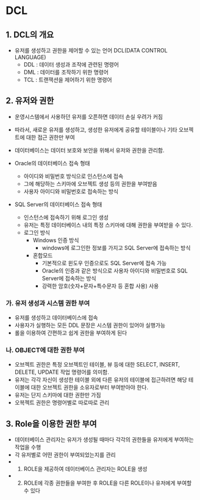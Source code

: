 # DCL
## 1. DCL의 개요
- 유저를 생성하고 권한을 제어할 수 있는 언어 DCL(DATA CONTROL LANGUAGE)
	- DDL : 데이터 생성과 조작에 관련된 명령어
	- DML : 데이터를 조작하기 위한 명령어
	- TCL : 트랜잭션을 제어하기 위한 명령어

## 2. 유저와 권한
- 운영시스템에서 사용하던 유저를 오픈하면 데이터 손실 우려가 커짐
- 따라서, 새로운 유저를 생성하고, 생성한 유저에게 공유할 테이블이나 기타 오브젝트에 대한 접근 권한만 부여
- 데이터베이스는 데이터 보호와 보안을 위해서 유저와 권한을 관리함.

- Oracle의 데이터베이스 접속 형태
	- 아이디와 비밀번호 방식으로 인스턴스에 접속
	- 그에 해당하는 스키마에 오브젝트 생성 등의 권한을 부여받음
	- 사용자 아이디와 비밀번호로 접속하는 방식

- SQL Server의 데이터베이스 접속 형태
	- 인스턴스에 접속하기 위해 로그인 생성
	- 유저는 특정 데이터베이스 내의 특정 스키마에 대해 권한을 부여받을 수 있다.
	- 로그인 방식
		- Windows 인증 방식
			- windows에 로그인한 정보를 가지고 SQL Server에 접속하는 방식
		- 혼합모드
			- 기본적으로 윈도우 인증으로도 SQL Server에 접속 가능
			- Oracle의 인증과 같은 방식으로 사용자 아이디와 비밀번호로 SQL Server에 접속하는 방식
			- 강력한 암호(숫자+문자+특수문자 등 혼합 사용) 사용

### 가. 유저 생성과 시스템 권한 부여
- 유저를 생성하고 데이터베이스에 접속 
- 사용자가 실행하는 모든 DDL 문장은 시스템 권한이 있어야 실행가능
- 롤을 이용하여 간편하고 쉽게 권한을 부여하게 된다
### 나. OBJECT에 대한 권한 부여
- 오브젝트 권한은 특정 오브젝트인 테이블, 뷰 등에 대한 SELECT, INSERT, DELETE, UPDATE 작업 명령어를 의미함.
- 유저는 각각 자신이 생성한 테이블 외에 다른 유저의 테이블에 접근하려면 해당 테이블에 대한 오브젝트 권한을 소유자로부터 부여받아야 한다.
- 유저는 단지 스키마에 대한 권한만 가짐
- 오븍젝트 권한은 명령어별로 따로따로 관리

## 3. Role을 이용한 권한 부여
- 데이터베이스 관리자는 유저가 생성될 때마다 각각의 권한들을 유저에게 부여하는 작업을 수행
- 각 유저별로 어떤 권한이 부여되었는지를 관리
- 1. ROLE을 제공하여 데이터베이스 관리자는 ROLE을 생성
- 2. ROLE에 각종 권한들을 부여한 후 ROLE을 다른 ROLE이나 유저에게 부여할 수 있다
